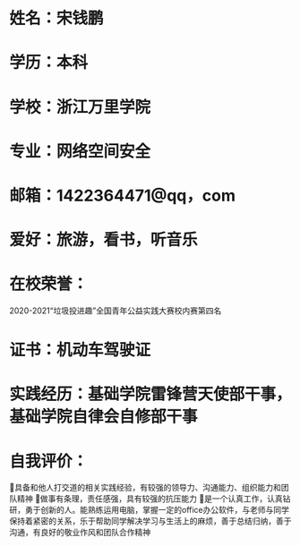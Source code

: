 # 姓名：宋钱鹏
# 学历：本科
# 学校：浙江万里学院
# 专业：网络空间安全
# 邮箱：1422364471@qq，com
# 爱好：旅游，看书，听音乐

# 在校荣誉：
 2020-2021“垃圾投进趣”全国青年公益实践大赛校内赛第四名

# 证书：机动车驾驶证

# 实践经历：基础学院雷锋营天使部干事，基础学院自律会自修部干事

# 自我评价：
 具备和他人打交道的相关实践经验，有较强的领导力、沟通能力、组织能力和团队精神
 做事有条理，责任感强，具有较强的抗压能力
 是一个认真工作，认真钻研，勇于创新的人。能熟练运用电脑，掌握一定的office办公软件，与老师与同学保持着紧密的关系，乐于帮助同学解决学习与生活上的麻烦，善于总结归纳，善于沟通，有良好的敬业作风和团队合作精神

